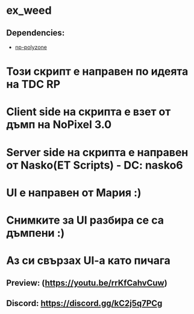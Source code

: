 # ex_weed
## Dependencies:
- [np-polyzone](https://github.com/Eotix/ex_polyzone)
# Този скрипт е направен по идеята на TDC RP
# Client side на скрипта е взет от дъмп на NoPixel 3.0
# Server side на скрипта е направен от Nasko(ET Scripts) - DC: nasko6
# UI е направен от Мария :)
# Снимките за UI разбира се са дъмпени :)
# Аз си свързах UI-a като пичага

## Preview: (https://youtu.be/rrKfCahvCuw)

## Discord: https://discord.gg/kC2j5q7PCg
